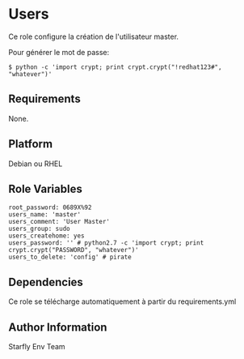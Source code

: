 Users
=====

Ce role configure la création de l'utilisateur master.

Pour générer le mot de passe: 
<pre><code>$ python -c 'import crypt; print crypt.crypt("!redhat123#", "whatever")'</code></pre>

Requirements
------------

None.

Platform
--------

Debian ou RHEL

Role Variables
--------------

<pre><code>root_password: 0689X%92
users_name: 'master'
users_comment: 'User Master'
users_group: sudo
users_createhome: yes
users_password: '' # python2.7 -c 'import crypt; print crypt.crypt("PASSWORD", "whatever")'
users_to_delete: 'config' # pirate
</code></pre>

Dependencies
------------

Ce role se télécharge automatiquement à partir du requirements.yml


Author Information
------------------

Starfly Env Team
